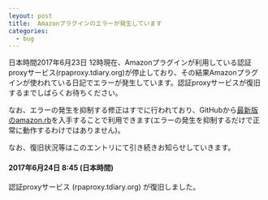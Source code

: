 ```yaml
---
leyout: post
title:  Amazonプラグインのエラーが発生しています
categories:
  - bug
---
```

日本時間2017年6月23日 12時現在、Amazonプラグインが利用している認証proxyサービス(rpaproxy.tdiary.org)が停止しており、その結果Amazonプラグインが使われている日記でエラーが発生しています。認証proxyサービスが復旧するまでしばらくお待ちください。

なお、エラーの発生を抑制する修正はすでに行われており、GitHubから[最新版のamazon.rb](https://github.com/tdiary/tdiary-core/blob/master/misc/plugin/amazon.rb)を入手することで利用できます(エラーの発生を抑制するだけで正常に動作するわけではありません)。

なお、復旧状況等はこのエントリにて引き続きお知らせしていきます。

#### 2017年6月24日 8:45 (日本時間) 
認証proxyサービス (rpaproxy.tdiary.org) が復旧しました。

